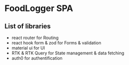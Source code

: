 # FoodLogger SPA

## List of libraries 
- react router for Routing 
- react hook form & zod for Forms & validation
- material ui for UI
- RTK & RTK Query for State management & data fetching 
- auth0 for authentification 

